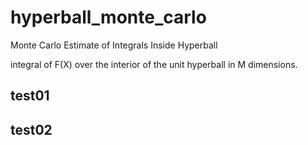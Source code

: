 # hyperball_monte_carlo

Monte Carlo Estimate of Integrals Inside Hyperball

integral of F(X) over the interior of the unit hyperball in M dimensions.

## test01

## test02
